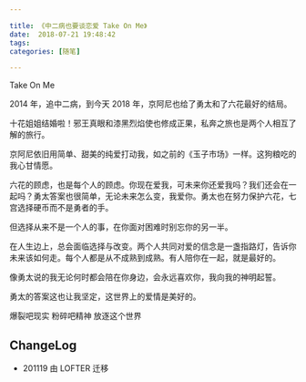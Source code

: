 ```yaml
---

title: 《中二病也要谈恋爱 Take On Me》
date:  2018-07-21 19:48:42
tags: 
categories: [随笔]

---
```

Take On Me

<!--more-->

2014 年，追中二病，到今天 2018 年，京阿尼也给了勇太和了六花最好的结局。

十花姐姐结婚啦！邪王真眼和漆黑烈焰使也修成正果，私奔之旅也是两个人相互了解的旅行。

京阿尼依旧用简单、甜美的纯爱打动我，如之前的《玉子市场》一样。这狗粮吃的我心甘情愿。

六花的顾虑，也是每个人的顾虑。你现在爱我，可未来你还爱我吗？我们还会在一起吗？勇太答案也很简单，无论未来怎么变，我爱你。勇太也在努力保护六花，七宫选择硬币而不是勇者的手。

但选择从来不是一个人的事，在你面对困难时别忘你的另一半。

在人生边上，总会面临选择与改变。两个人共同对爱的信念是一盏指路灯，告诉你未来该如何走。每个人都是从不成熟到成熟。有人陪你在一起，就是最好的。

像勇太说的我无论何时都会陪在你身边，会永远喜欢你，我向我的神明起誓。

勇太的答案这也让我坚定，这世界上的爱情是美好的。

爆裂吧现实 粉碎吧精神 放逐这个世界

## ChangeLog

- 201119 由 LOFTER 迁移

